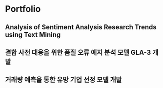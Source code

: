 # Portfolio


## Analysis of Sentiment Analysis Research Trends using Text Mining


## 결합 사전 대응을 위한 품질 오류 예지 분석 모델 GLA-3 개발


## 거래량 예측을 통한 유망 기업 선정 모델 개발
